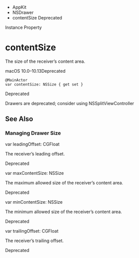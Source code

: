 

- AppKit
- NSDrawer
-  contentSize Deprecated

Instance Property

# contentSize

The size of the receiver’s content area.

macOS 10.0–10.13Deprecated

``` source
@MainActor
var contentSize: NSSize { get set }
```

Deprecated

Drawers are deprecated; consider using NSSplitViewController

## See Also

### Managing Drawer Size

var leadingOffset: CGFloat

The receiver’s leading offset.

Deprecated

var maxContentSize: NSSize

The maximum allowed size of the receiver’s content area.

Deprecated

var minContentSize: NSSize

The minimum allowed size of the receiver’s content area.

Deprecated

var trailingOffset: CGFloat

The receiver’s trailing offset.

Deprecated

